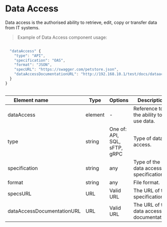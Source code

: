 # Data Access

Data access is the authorised ability to retrieve, edit, copy or transfer data from IT systems.

> Example of Data Access component usage:

```javascript
  
  "dataAccess" {
    "type": "API",
    "specification": "OAS",
    "format": "JSON",
    "specURL": "https://swagger.com/petstore.json",
    "dataAccessDocumentationURL": "http://192.168.10.1/test/docs/dataaccess"
  }
}
  
```
| <div style="width:150px">Element name</div>   | Type  | Options  | Description  |
|---|---|---|---|
| dataAccess | element | - | Reference to the ability to use data. |
| type | string | One of: API, SQL, sFTP, gRPC  | 	Type of data access. |
| specification | string | any  | Type of the data access specification. |
| format | string | any  | 	File format. |
| specsURL | URL | Valid URL  | 	The URL of the specification. |
| dataAccessDocumentationURL | URL | Valid URL  | The URL of the data access documentation. |
